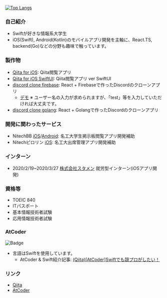 [![Top Langs](https://github-readme-stats.vercel.app/api/top-langs/?username=kntkymt&layout=compact)](https://github.com/anuraghazra/github-readme-stats)

### 自己紹介
- Swiftが好きな情報系大学生
- iOS(Swift), Android(Kotlin)のモバイルアプリ開発を主軸に、React.TS, backend(Go)などの分野も趣味で触っています。

### 製作物
- [Qiita for iOS](https://github.com/kntkymt/Qiita_for_iOS): Qiita閲覧アプリ
- [Qiita for iOS SwiftUI](https://github.com/kntkymt/Qiita_for_iOS_SwiftUI): Qiita閲覧アプリ ver SwiftUI
- [discord clone firebase](https://github.com/kntkymt/discord_clone_firebase): React + Firebaseで作ったDiscordのクローンアプリ
    - [デモ](https://discord-clone-36c89.web.app/)
    ※ ユーザー名の入力が求められますが、「test」等を入力していただければ大丈夫です。
- [discord clone golang](https://github.com/kntkymt/discord_clone_golang): React + Golangで作ったDiscordのクローンアプリ
    
### 開発に関わったサービス
- NitechBB [iOS](https://apps.apple.com/us/app/id1525858812)/[Android](https://play.google.com/store/apps/details?id=com.c0de_mattari.nitechbb): 名工大学生掲示板閲覧アプリ開発補助
- Nitechピロリン [iOS](https://apps.apple.com/us/app/id1449703640): 名工大出席管理アプリ開発補助

### インターン
- 2020/2/19~2020/3/27 [株式会社スタメン](https://stmn.co.jp/) 就労型インターン(iOSアプリ開発)

### 資格等
- TOEIC 840
- ITパスポート
- 基本情報技術者試験
- 応用情報技術者試験
    
### AtCoder

![Badge](https://cp-logo.vercel.app/atcoder/kntkymt)

- 言語はSwiftを使用しています。
    - AtCoder & Swift紹介記事: [(Qiita)[AtCoder]Swiftでも競プロがしたい！](https://qiita.com/kntkymt/items/4f02c6b90462f354de6d)

### リンク
- [Qiita](https://qiita.com/kntkymt)
- [AtCoder](https://atcoder.jp/users/kntkymt)

